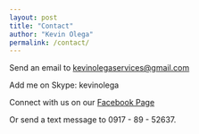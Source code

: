 ```yaml
---
layout: post
title: "Contact"
author: "Kevin Olega"
permalink: /contact/
---
```


Send an email to [kevinolegaservices@gmail.com](mailto:kevinolegaservices@gmail.com)

Add me on Skype: kevinolega

Connect with us on our [Facebook Page](https://www.facebook.com/callcentertrainingtips/)

Or send a text message to 0917 - 89 - 52637.

